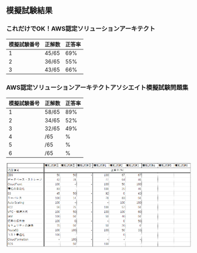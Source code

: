 ## 模擬試験結果

### これだけでOK！AWS認定ソリューションアーキテクト
| 模擬試験番号 | 正解数 | 正答率 | 
| - | - | - |
| 1 | 45/65 | 69% |
| 2 | 36/65 | 55% |
| 3 | 43/65 | 66% |

### AWS認定ソリューションアーキテクトアソシエイト模擬試験問題集
| 模擬試験番号 | 正解数 | 正答率 | 
| - | - | - |
| 1 | 58/65 | 89% |
| 2 | 34/65 | 52% |
| 3 | 32/65 | 49% |
| 4 | /65 | % |
| 5 | /65 | % |
| 6 | /65 | % |

![模擬試験結果](/png/模擬試験結果.png)

